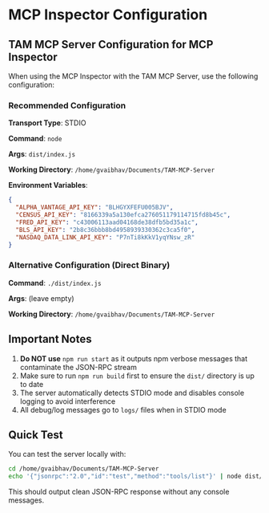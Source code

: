 # MCP Inspector Configuration

## TAM MCP Server Configuration for MCP Inspector

When using the MCP Inspector with the TAM MCP Server, use the following configuration:

### Recommended Configuration

**Transport Type**: STDIO

**Command**: `node`

**Args**: `dist/index.js`

**Working Directory**: `/home/gvaibhav/Documents/TAM-MCP-Server`

**Environment Variables**: 
```json
{
  "ALPHA_VANTAGE_API_KEY": "BLHGYXFEFU005BJV",
  "CENSUS_API_KEY": "8166339a5a130efca276051179114715fd8b45c",
  "FRED_API_KEY": "c43006113aad04168de38dfb5bd35a1c",
  "BLS_API_KEY": "2b8c36bbb8bd4958939330362c3ca5f0",
  "NASDAQ_DATA_LINK_API_KEY": "P7nTi8kKkV1yqYNsw_zR"
}
```

### Alternative Configuration (Direct Binary)

**Command**: `./dist/index.js`

**Args**: (leave empty)

**Working Directory**: `/home/gvaibhav/Documents/TAM-MCP-Server`

## Important Notes

1. **Do NOT use** `npm run start` as it outputs npm verbose messages that contaminate the JSON-RPC stream
2. Make sure to run `npm run build` first to ensure the `dist/` directory is up to date
3. The server automatically detects STDIO mode and disables console logging to avoid interference
4. All debug/log messages go to `logs/` files when in STDIO mode

## Quick Test

You can test the server locally with:

```bash
cd /home/gvaibhav/Documents/TAM-MCP-Server
echo '{"jsonrpc":"2.0","id":"test","method":"tools/list"}' | node dist/index.js
```

This should output clean JSON-RPC response without any console messages.
